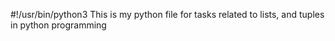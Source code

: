 #!/usr/bin/python3
This is my python file for tasks related to lists, and tuples in python programming
